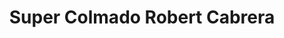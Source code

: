 ---
title: "Super Colmado Robert Cabrera"
url: /san-cristobal/super-colmado-robert-cabrera/
shop: Lebensmittel
---